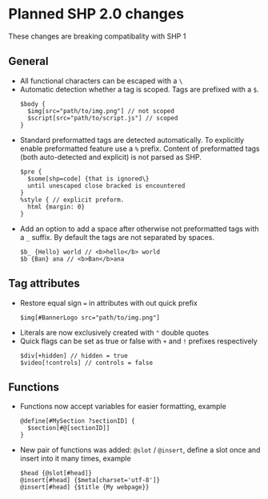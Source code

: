 # Planned SHP 2.0 changes
These changes are breaking compatibality with SHP 1

## General
- All functional characters can be escaped with a `\`
- Automatic detection whether a tag is scoped. Tags are prefixed with a `$`.
  ```shp
  $body {
    $img[src="path/to/img.png"] // not scoped
    $script[src="path/to/script.js"] // scoped
  }
  ```
- Standard preformatted tags are detected automatically. To explicitly enable preformatted feature use a `%` prefix. Content of preformatted tags (both auto-detected and explicit) is not parsed as SHP.
  ```shp
  $pre {
    $some[shp=code] {that is ignored\}
    until unescaped close bracked is encountered
  }
  %style { // explicit preform.
    html {margin: 0}
  }
  ```
- Add an option to add a space after otherwise not preformatted tags with a `_` suffix. By default the tags are not separated by spaces.
  ```shp
  $b_ {Hello} world // <b>hello</b> world
  $b {Ban} ana // <b>Ban</b>ana
  ```

## Tag attributes
- Restore equal sign `=` in attributes with out quick prefix
  ```shp
  $img[#BannerLogo src="path/to/img.png"]
  ```
- Literals are now exclusively created with `"` double quotes
- Quick flags can be set as true or false with `+` and `!` prefixes respectively
  ```shp
  $div[+hidden] // hidden = true
  $video[!controls] // controls = false
  ```

## Functions
- Functions now accept variables for easier formatting, example
  ```shp
  @define[#MySection ?sectionID] {
    $section[#@[sectionID]]
  }
  ```
- New pair of functions was added: `@slot` / `@insert`, define a slot once and insert into it many times, example
  ```
  $head {@slot[#head]}
  @insert[#head] {$meta[charset='utf-8']}
  @insert[#head] {$title {My webpage}}
  ```
